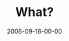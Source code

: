 ---
layout: message
category: message
series: "Wisdom"
title: "What?"
date: 2006-09-16-00-00
message_id: 51
audio: "http://s3.amazonaws.com/crossroads-media/messages/audio/Wisdom_01_What_09-17-06_Tome.mp3"
audio-duration: "37:51"
tag: 
 - decision
 - wisdom
 - wise
 - patterns
 - pattern
 - tome
 - decision-making
explicit: false
---